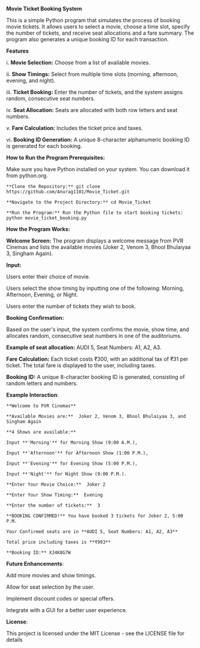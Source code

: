 **Movie Ticket Booking System**

This is a simple Python program that simulates the process of booking movie tickets. It allows users to select a movie, choose a time slot, specify the number of tickets, and receive seat allocations and a fare summary. The program also generates a unique booking ID for each transaction.

**Features**

i. **Movie Selection:** Choose from a list of available movies.

ii. **Show Timings:** Select from multiple time slots (morning, afternoon, evening, and night).

iii. **Ticket Booking:** Enter the number of tickets, and the system assigns random, consecutive seat numbers.

iv. **Seat Allocation:** Seats are allocated with both row letters and seat numbers.

v. **Fare Calculation:** Includes the ticket price and taxes.

vi. **Booking ID Generation:** A unique 8-character alphanumeric booking ID is generated for each booking.

**How to Run the Program
Prerequisites:**

Make sure you have Python installed on your system. You can download it from python.org.

    **Clone the Repository:** git clone https://github.com/Anurag1101/Movie_Ticket.git

    **Navigate to the Project Directory:** cd Movie_Ticket

    **Run the Program:** Run the Python file to start booking tickets: python movie_ticket_booking.py

**How the Program Works:**

**Welcome Screen:** The program displays a welcome message from PVR Cinemas and lists the available movies (Joker 2, Venom 3, Bhool Bhulaiyaa 3, Singham Again).

**Input:**

Users enter their choice of movie.

Users select the show timing by inputting one of the following: Morning, Afternoon, Evening, or Night.

Users enter the number of tickets they wish to book.

**Booking Confirmation:**

Based on the user's input, the system confirms the movie, show time, and allocates random, consecutive seat numbers in one of the auditoriums.

**Example of seat allocation:** AUDI 5, Seat Numbers: A1, A2, A3.

**Fare Calculation:** Each ticket costs ₹300, with an additional tax of ₹31 per ticket.
The total fare is displayed to the user, including taxes.

**Booking ID:** A unique 8-character booking ID is generated, consisting of random letters and numbers.

**Example Interaction**:

    **Welcome to PVR Cinemas**

    **Available Movies are:**  Joker 2, Venom 3, Bhool Bhulaiyaa 3, and Singham Again

    **4 Shows are available:**

    Input **'Morning'** for Morning Show (9:00 A.M.),
 
    Input **'Afternoon'** for Afternoon Show (1:00 P.M.),
 
    Input **'Evening'** for Evening Show (5:00 P.M.),
 
    Input **'Night'** for Night Show (9:00 P.M.).

    **Enter Your Movie Choice:**  Joker 2

    **Enter Your Show Timing:**  Evening

    **Enter the number of tickets:**  3

    **BOOKING CONFIRMED!** You have booked 3 tickets for Joker 2, 5:00 P.M.

    Your Confirmed seats are in **AUDI 5, Seat Numbers: A1, A2, A3**

    Total price including taxes is **₹993**

    **Booking ID:** XJ4K8G7W

**Future Enhancements**:

Add more movies and show timings.

Allow for seat selection by the user.

Implement discount codes or special offers.

Integrate with a GUI for a better user experience.

**License**:

This project is licensed under the MIT License - see the LICENSE file for details




